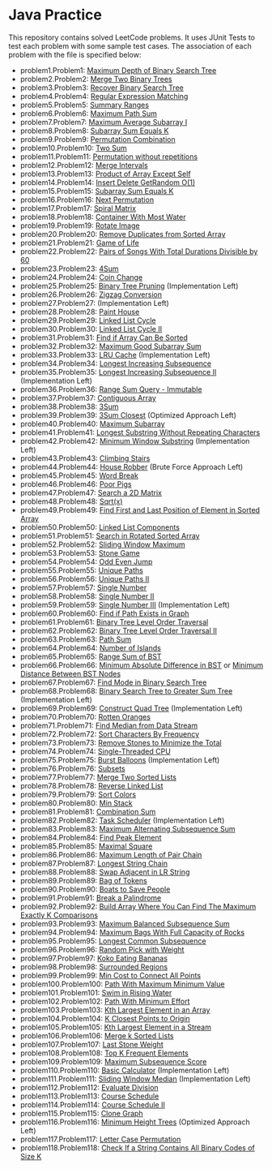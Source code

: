 # Java Practice

This repository contains solved LeetCode problems. It uses JUnit Tests to test each problem with some sample
test cases.
The association of each problem with the file is specified below:

- problem1.Problem1: [Maximum Depth of Binary Search Tree](https://leetcode.com/problems/maximum-depth-of-binary-tree/)
- problem2.Problem2: [Merge Two Binary Trees](https://leetcode.com/problems/merge-two-binary-trees/)
- problem3.Problem3: [Recover Binary Search Tree](https://leetcode.com/problems/recover-binary-search-tree/)
- problem4.Problem4: [Regular Expression Matching](https://leetcode.com/problems/regular-expression-matching/)
- problem5.Problem5: [Summary Ranges](https://leetcode.com/problems/summary-ranges/)
- problem6.Problem6: [Maximum Path Sum]()
- problem7.Problem7: [Maximum Average Subarray I](https://leetcode.com/problems/maximum-average-subarray-i/)
- problem8.Problem8: [Subarray Sum Equals K](https://leetcode.com/problems/subarray-sum-equals-k/)
- problem9.Problem9: [Permutation Combination]()
- problem10.Problem10: [Two Sum](https://leetcode.com/problems/two-sum/)
- problem11.Problem11: [Permutation without repetitions]()
- problem12.Problem12: [Merge Intervals](https://leetcode.com/problems/merge-intervals/)
- problem13.Problem13: [Product of Array Except Self](https://leetcode.com/problems/merge-intervals/)
- problem14.Problem14: [Insert Delete GetRandom O(1)](https://leetcode.com/problems/insert-delete-getrandom-o1/)
- problem15.Problem15: [Subarray Sum Equals K](https://leetcode.com/problems/subarray-sum-equals-k/)
- problem16.Problem16: [Next Permutation](https://leetcode.com/problems/next-permutation/)
- problem17.Problem17: [Spiral Matrix](https://leetcode.com/problems/spiral-matrix/)
- problem18.Problem18: [Container With Most Water](https://leetcode.com/problems/container-with-most-water/)
- problem19.Problem19: [Rotate Image](https://leetcode.com/problems/rotate-image/)
- problem20.Problem20: [Remove Duplicates from Sorted Array](https://leetcode.com/problems/remove-duplicates-from-sorted-array/)
- problem21.Problem21: [Game of Life](https://leetcode.com/problems/game-of-life/)
- problem22.Problem22: [Pairs of Songs With Total Durations Divisible by 60](https://leetcode.com/problems/pairs-of-songs-with-total-durations-divisible-by-60/)
- problem23.Problem23: [4Sum](https://leetcode.com/problems/4sum/)
- problem24.Problem24: [Coin Change](https://leetcode.com/problems/coin-change/)
- problem25.Problem25: [Binary Tree Pruning](https://leetcode.com/problems/binary-tree-pruning/) (Implementation Left)
- problem26.Problem26: [Zigzag Conversion](https://leetcode.com/problems/zigzag-conversion/)
- problem27.Problem27: []() (Implementation Left)
- problem28.Problem28: [Paint House](https://leetcode.com/problems/paint-house/)
- problem29.Problem29: [Linked List Cycle](https://leetcode.com/problems/linked-list-cycle/)
- problem30.Problem30: [Linked List Cycle II](https://leetcode.com/problems/linked-list-cycle-ii/)
- problem31.Problem31: [Find if Array Can Be Sorted](https://leetcode.com/problems/find-if-array-can-be-sorted/)
- problem32.Problem32: [Maximum Good Subarray Sum](https://leetcode.com/problems/maximum-good-subarray-sum/)
- problem33.Problem33: [LRU Cache](https://leetcode.com/problems/lru-cache/) (Implementation Left)
- problem34.Problem34: [Longest Increasing Subsequence](https://leetcode.com/problems/longest-increasing-subsequence/)
- problem35.Problem35: [Longest Increasing Subsequence II](https://leetcode.com/problems/longest-increasing-subsequence-ii/) (Implementation Left)
- problem36.Problem36: [Range Sum Query - Immutable](https://leetcode.com/problems/range-sum-query-immutable/)
- problem37.Problem37: [Contiguous Array](https://leetcode.com/problems/contiguous-array/)
- problem38.Problem38: [3Sum](https://leetcode.com/problems/3sum/)
- problem39.Problem39: [3Sum Closest](https://leetcode.com/problems/3sum-closest/) (Optimized Approach Left)
- problem40.Problem40: [Maximum Subarray](https://leetcode.com/problems/maximum-subarray/)
- problem41.Problem41: [Longest Substring Without Repeating Characters](https://leetcode.com/problems/longest-substring-without-repeating-characters/)
- problem42.Problem42: [Minimum Window Substring](https://leetcode.com/problems/minimum-window-substring/) (Implementation Left)
- problem43.Problem43: [Climbing Stairs](https://leetcode.com/problems/climbing-stairs/)
- problem44.Problem44: [House Robber](https://leetcode.com/problems/house-robber/) (Brute Force Approach Left)
- problem45.Problem45: [Word Break](https://leetcode.com/problems/word-break/)
- problem46.Problem46: [Poor Pigs](https://leetcode.com/problems/poor-pigs/)
- problem47.Problem47: [Search a 2D Matrix](https://leetcode.com/problems/search-a-2d-matrix/)
- problem48.Problem48: [Sqrt(x)](https://leetcode.com/problems/sqrtx/)
- problem49.Problem49: [Find First and Last Position of Element in Sorted Array](https://leetcode.com/problems/find-first-and-last-position-of-element-in-sorted-array/)
- problem50.Problem50: [Linked List Components](https://leetcode.com/problems/linked-list-components/)
- problem51.Problem51: [Search in Rotated Sorted Array](https://leetcode.com/problems/search-in-rotated-sorted-array/)
- problem52.Problem52: [Sliding Window Maximum](https://leetcode.com/problems/sliding-window-maximum/)
- problem53.Problem53: [Stone Game](https://leetcode.com/problems/stone-game/)
- problem54.Problem54: [Odd Even Jump](https://leetcode.com/problems/odd-even-jump/)
- problem55.Problem55: [Unique Paths](https://leetcode.com/problems/unique-paths/)
- problem56.Problem56: [Unique Paths II](https://leetcode.com/problems/unique-paths-ii/)
- problem57.Problem57: [Single Number](https://leetcode.com/problems/single-number/)
- problem58.Problem58: [Single Number II](https://leetcode.com/problems/single-number-ii/)
- problem59.Problem59: [Single Number III](https://leetcode.com/problems/single-number-iii/) (Implementation Left)
- problem60.Problem60: [Find if Path Exists in Graph](https://leetcode.com/problems/find-if-path-exists-in-graph/)
- problem61.Problem61: [Binary Tree Level Order Traversal](https://leetcode.com/problems/binary-tree-level-order-traversal/)
- problem62.Problem62: [Binary Tree Level Order Traversal II](https://leetcode.com/problems/binary-tree-level-order-traversal-ii/)
- problem63.Problem63: [Path Sum](https://leetcode.com/problems/path-sum/)
- problem64.Problem64: [Number of Islands](https://leetcode.com/problems/number-of-islands/)
- problem65.Problem65: [Range Sum of BST](https://leetcode.com/problems/range-sum-of-bst/)
- problem66.Problem66: [Minimum Absolute Difference in BST](https://leetcode.com/problems/minimum-absolute-difference-in-bst/) or [Minimum Distance Between BST Nodes](https://leetcode.com/problems/minimum-distance-between-bst-nodes/)
- problem67.Problem67: [Find Mode in Binary Search Tree](https://leetcode.com/problems/find-mode-in-binary-search-tree/)
- problem68.Problem68: [Binary Search Tree to Greater Sum Tree](https://leetcode.com/problems/binary-search-tree-to-greater-sum-tree/) (Implementation Left)
- problem69.Problem69: [Construct Quad Tree](https://leetcode.com/problems/construct-quad-tree/) (Implementation Left)
- problem70.Problem70: [Rotten Oranges](https://leetcode.com/problems/rotting-oranges/)
- problem71.Problem71: [Find Median from Data Stream](https://leetcode.com/problems/find-median-from-data-stream/)
- problem72.Problem72: [Sort Characters By Frequency](https://leetcode.com/problems/sort-characters-by-frequency/)
- problem73.Problem73: [Remove Stones to Minimize the Total](https://leetcode.com/problems/remove-stones-to-minimize-the-total/)
- problem74.Problem74: [Single-Threaded CPU](https://leetcode.com/problems/single-threaded-cpu/)
- problem75.Problem75: [Burst Balloons](https://leetcode.com/problems/burst-balloons/) (Implementation Left)
- problem76.Problem76: [Subsets](https://leetcode.com/problems/subsets/)
- problem77.Problem77: [Merge Two Sorted Lists](https://leetcode.com/problems/merge-two-sorted-lists/)
- problem78.Problem78: [Reverse Linked List](https://leetcode.com/problems/reverse-linked-list/)
- problem79.Problem79: [Sort Colors](https://leetcode.com/problems/sort-colors/)
- problem80.Problem80: [Min Stack](https://leetcode.com/problems/min-stack/)
- problem81.Problem81: [Combination Sum](https://leetcode.com/problems/combination-sum/)
- problem82.Problem82: [Task Scheduler](https://leetcode.com/problems/task-scheduler/) (Implementation Left)
- problem83.Problem83: [Maximum Alternating Subsequence Sum](https://leetcode.com/problems/maximum-alternating-subsequence-sum/)
- problem84.Problem84: [Find Peak Element](https://leetcode.com/problems/find-peak-element/)
- problem85.Problem85: [Maximal Square](https://leetcode.com/problems/maximal-square/)
- problem86.Problem86: [Maximum Length of Pair Chain](https://leetcode.com/problems/maximum-length-of-pair-chain/)
- problem87.Problem87: [Longest String Chain](https://leetcode.com/problems/longest-string-chain/)
- problem88.Problem88: [Swap Adjacent in LR String](https://leetcode.com/problems/swap-adjacent-in-lr-string/)
- problem89.Problem89: [Bag of Tokens](https://leetcode.com/problems/bag-of-tokens/)
- problem90.Problem90: [Boats to Save People](https://leetcode.com/problems/boats-to-save-people/)
- problem91.Problem91: [Break a Palindrome](https://leetcode.com/problems/break-a-palindrome/)
- problem92.Problem92: [Build Array Where You Can Find The Maximum Exactly K Comparisons](https://leetcode.com/problems/build-array-where-you-can-find-the-maximum-exactly-k-comparisons/)
- problem93.Problem93: [Maximum Balanced Subsequence Sum](https://leetcode.com/problems/maximum-balanced-subsequence-sum/)
- problem94.Problem94: [Maximum Bags With Full Capacity of Rocks](https://leetcode.com/problems/maximum-bags-with-full-capacity-of-rocks/)
- problem95.Problem95: [Longest Common Subsequence](https://leetcode.com/problems/longest-common-subsequence/)
- problem96.Problem96: [Random Pick with Weight](https://leetcode.com/problems/random-pick-with-weight/)
- problem97.Problem97: [Koko Eating Bananas](https://leetcode.com/problems/koko-eating-bananas/)
- problem98.Problem98: [Surrounded Regions](https://leetcode.com/problems/surrounded-regions/)
- problem99.Problem99: [Min Cost to Connect All Points](https://leetcode.com/problems/min-cost-to-connect-all-points/)
- problem100.Problem100: [Path With Maximum Minimum Value](https://leetcode.com/problems/path-with-maximum-minimum-value/)
- problem101.Problem101: [Swim in Rising Water](https://leetcode.com/problems/swim-in-rising-water/)
- problem102.Problem102: [Path With Minimum Effort](https://leetcode.com/problems/path-with-minimum-effort/)
- problem103.Problem103: [Kth Largest Element in an Array](https://leetcode.com/problems/kth-largest-element-in-an-array/)
- problem104.Problem104: [K Closest Points to Origin](https://leetcode.com/problems/k-closest-points-to-origin/)
- problem105.Problem105: [Kth Largest Element in a Stream](https://leetcode.com/problems/kth-largest-element-in-a-stream/)
- problem106.Problem106: [Merge k Sorted Lists](https://leetcode.com/problems/merge-k-sorted-lists/)
- problem107.Problem107: [Last Stone Weight](https://leetcode.com/problems/last-stone-weight/)
- problem108.Problem108: [Top K Frequent Elements](https://leetcode.com/problems/top-k-frequent-elements/)
- problem109.Problem109: [Maximum Subsequence Score](https://leetcode.com/problems/maximum-subsequence-score/)
- problem110.Problem110: [Basic Calculator](https://leetcode.com/problems/basic-calculator/) (Implementation Left)
- problem111.Problem111: [Sliding Window Median](https://leetcode.com/problems/sliding-window-median/) (Implementation Left)
- problem112.Problem112: [Evaluate Division](https://leetcode.com/problems/evaluate-division/)
- problem113.Problem113: [Course Schedule](https://leetcode.com/problems/course-schedule/)
- problem114.Problem114: [Course Schedule II](https://leetcode.com/problems/course-schedule-ii/)
- problem115.Problem115: [Clone Graph](https://leetcode.com/problems/clone-graph/)
- problem116.Problem116: [Minimum Height Trees](https://leetcode.com/problems/minimum-height-trees/) (Optimized Approach Left)
- problem117.Problem117: [Letter Case Permutation](https://leetcode.com/problems/letter-case-permutation)
- problem118.Problem118: [Check If a String Contains All Binary Codes of Size K](https://leetcode.com/problems/check-if-a-string-contains-all-binary-codes-of-size-k/)

